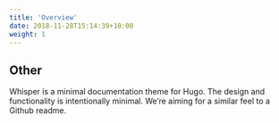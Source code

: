 ```yaml
---
title: 'Overview'
date: 2018-11-28T15:14:39+10:00
weight: 1
---
```


## Other

Whisper is a minimal documentation theme for Hugo. The design and functionality is intentionally minimal. We’re aiming for a similar feel to a Github readme.

